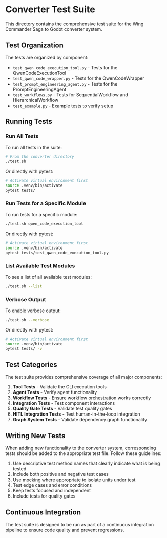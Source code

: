 # Converter Test Suite

This directory contains the comprehensive test suite for the Wing Commander Saga to Godot converter system.

## Test Organization

The tests are organized by component:

- `test_qwen_code_execution_tool.py` - Tests for the QwenCodeExecutionTool
- `test_qwen_code_wrapper.py` - Tests for the QwenCodeWrapper
- `test_prompt_engineering_agent.py` - Tests for the PromptEngineeringAgent
- `test_workflows.py` - Tests for SequentialWorkflow and HierarchicalWorkflow
- `test_example.py` - Example tests to verify setup

## Running Tests

### Run All Tests

To run all tests in the suite:

```bash
# From the converter directory
./test.sh
```

Or directly with pytest:

```bash
# Activate virtual environment first
source .venv/bin/activate
pytest tests/
```

### Run Tests for a Specific Module

To run tests for a specific module:

```bash
./test.sh qwen_code_execution_tool
```

Or directly with pytest:

```bash
# Activate virtual environment first
source .venv/bin/activate
pytest tests/test_qwen_code_execution_tool.py
```

### List Available Test Modules

To see a list of all available test modules:

```bash
./test.sh --list
```

### Verbose Output

To enable verbose output:

```bash
./test.sh --verbose
```

Or directly with pytest:

```bash
# Activate virtual environment first
source .venv/bin/activate
pytest tests/ -v
```

## Test Categories

The test suite provides comprehensive coverage of all major components:

1. **Tool Tests** - Validate the CLI execution tools
2. **Agent Tests** - Verify agent functionality
3. **Workflow Tests** - Ensure workflow orchestration works correctly
4. **Integration Tests** - Test component interactions
5. **Quality Gate Tests** - Validate test quality gates
6. **HITL Integration Tests** - Test human-in-the-loop integration
7. **Graph System Tests** - Validate dependency graph functionality

## Writing New Tests

When adding new functionality to the converter system, corresponding tests should be added to the appropriate test file. Follow these guidelines:

1. Use descriptive test method names that clearly indicate what is being tested
2. Include both positive and negative test cases
3. Use mocking where appropriate to isolate units under test
4. Test edge cases and error conditions
5. Keep tests focused and independent
6. Include tests for quality gates

## Continuous Integration

The test suite is designed to be run as part of a continuous integration pipeline to ensure code quality and prevent regressions.